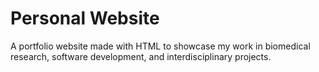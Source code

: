 # Personal Website

A portfolio website made with HTML to showcase my work in biomedical research, software development, and interdisciplinary projects.
